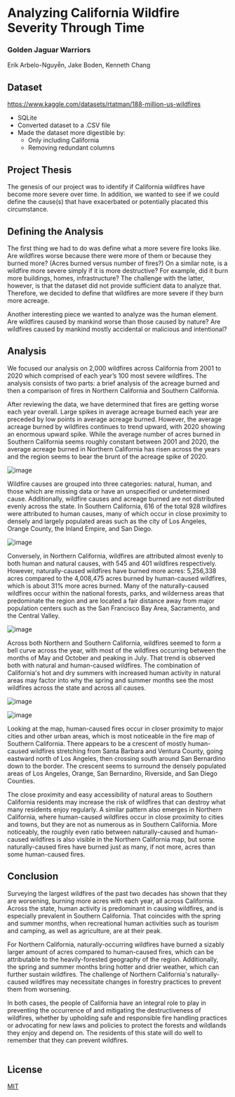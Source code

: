 # Analyzing California Wildfire Severity Through Time
### Golden Jaguar Warriors
Erik Arbelo-Nguyễn, Jake Boden, Kenneth Chang

## Dataset
https://www.kaggle.com/datasets/rtatman/188-million-us-wildfires
* SQLite
* Converted dataset to a .CSV file
* Made the dataset more digestible by:
  * Only including California
  * Removing redundant columns

## Project Thesis
The genesis of our project was to identify if California wildfires have become more severe over time. In addition, we wanted to see if we could define the cause(s) that have exacerbated or potentially placated this circumstance.

## Defining the Analysis
The first thing we had to do was define what a more severe fire looks like. Are wildfires worse because there were more of them or because they burned more? (Acres burned versus number of fires?) On a similar note, is a wildfire more severe simply if it is more destructive? For example, did it burn more buildings, homes, infrastructure? The challenge with the latter, however, is that the dataset did not provide sufficient data to analyze that. Therefore, we decided to define that wildfires are more severe if they burn more acreage.

Another interesting piece we wanted to analyze was the human element. Are wildfires caused by mankind worse than those caused by nature? Are wildfires caused by mankind mostly accidental or malicious and intentional?

## Analysis
We focused our analysis on 2,000 wildfires across California from 2001 to 2020 which comprised of each year’s 100 most severe wildfires. The analysis consists of two parts: a brief analysis of the acreage burned and then a comparison of fires in Northern California and Southern California.

After reviewing the data, we have determined that fires are getting worse each year overall. Large spikes in average acreage burned each year are preceded by low points in average acreage burned. However, the average acreage burned by wildfires continues to trend upward, with 2020 showing an enormous upward spike. While the average number of acres burned in Southern California seems roughly constant between 2001 and 2020, the average acreage burned in Northern California has risen across the years and the region seems to bear the brunt of the acreage spike of 2020.

![image](https://user-images.githubusercontent.com/120428864/219266046-60c62e3d-d5e5-4218-85c1-9b94c6a8d478.png)

Wildfire causes are grouped into three categories: natural, human, and those which are missing data or have an unspecified or undetermined cause. Additionally, wildfire causes and acreage burned are not distributed evenly across the state. In Southern California, 616 of the total 928 wildfires were attributed to human causes, many of which occur in close proximity to densely and largely populated areas such as the city of Los Angeles, Orange County, the Inland Empire, and San Diego.

![image](https://user-images.githubusercontent.com/120428864/219266080-5dcd69de-0d45-48a4-b894-366f296a3159.png)

Conversely, in Northern California, wildfires are attributed almost evenly to both human and natural causes, with 545 and 401 wildfires respectively. However, naturally-caused wildfires have burned more acres: 5,256,338 acres compared to the 4,008,475 acres burned by human-caused wildfires, which is about 31% more acres burned. Many of the naturally-caused wildfires occur within the national forests, parks, and wilderness areas that predominate the region and are located a fair distance away from major population centers such as the San Francisco Bay Area, Sacramento, and the Central Valley.

![image](https://user-images.githubusercontent.com/120428864/219266351-166a8dc0-7f00-4de2-a37d-0e6fe862ceda.png)

Across both Northern and Southern California, wildfires seemed to form a bell curve across the year, with most of the wildfires occurring between the months of May and October and peaking in July. That trend is observed both with natural and human-caused wildfires. The combination of California's hot and dry summers with increased human activity in natural areas may factor into why the spring and summer months see the most wildfires across the state and across all causes.

![image](https://user-images.githubusercontent.com/120428864/219266564-78754f22-8e8f-474e-86fe-60e962d1c0c4.png)

![image](https://user-images.githubusercontent.com/120428864/219266589-e0d19a68-f1ad-4da0-8bec-5a376616d12a.png)

Looking at the map, human-caused fires occur in closer proximity to major cities and other urban areas, which is most noticeable in the fire map of Southern California. There appears to be a crescent of mostly human-caused wildfires stretching from Santa Barbara and Ventura County, going eastward north of Los Angeles, then crossing south around San Bernardino down to the border. The crescent seems to surround the densely populated areas of Los Angeles, Orange, San Bernardino, Riverside, and San Diego Counties.

The close proximity and easy accessibility of natural areas to Southern California residents may increase the risk of wildfires that can destroy what many residents enjoy regularly. A similar pattern also emerges in Northern California, where human-caused wildfires occur in close proximity to cities and towns, but they are not as numerous as in Southern California. More noticeably, the roughly even ratio between naturally-caused and human-caused wildfires is also visible in the Northern California map, but some naturally-caused fires have burned just as many, if not more, acres than some human-caused fires.

## Conclusion
Surveying the largest wildfires of the past two decades has shown that they are worsening, burning more acres with each year, all across California. Across the state, human activity is predominant in causing wildfires, and is especially prevalent in Southern California. That coincides with the spring and summer months, when recreational human activities such as tourism and camping, as well as agriculture, are at their peak.

For Northern California, naturally-occurring wildfires have burned a sizably larger amount of acres compared to human-caused fires, which can be attributable to the heavily-forested geography of the region. Additionally, the spring and summer months bring hotter and drier weather, which can further sustain wildfires. The challenge of Northern California's naturally-caused wildfires may necessitate changes in forestry practices to prevent them from worsening.

In both cases, the people of California have an integral role to play in preventing the occurrence of and mitigating the destructiveness of wildfires, whether by upholding safe and responsible fire handling practices or advocating for new laws and policies to protect the forests and wildlands they enjoy and depend on. The residents of this state will do well to remember that they can prevent wildfires.
<br></br>
## License

[MIT](https://choosealicense.com/licenses/mit/)
